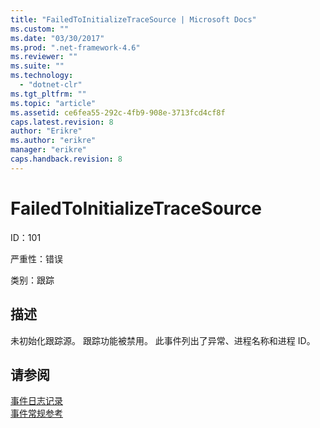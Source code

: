 ```yaml
---
title: "FailedToInitializeTraceSource | Microsoft Docs"
ms.custom: ""
ms.date: "03/30/2017"
ms.prod: ".net-framework-4.6"
ms.reviewer: ""
ms.suite: ""
ms.technology: 
  - "dotnet-clr"
ms.tgt_pltfrm: ""
ms.topic: "article"
ms.assetid: ce6fea55-292c-4fb9-908e-3713fcd4cf8f
caps.latest.revision: 8
author: "Erikre"
ms.author: "erikre"
manager: "erikre"
caps.handback.revision: 8
---
```

# FailedToInitializeTraceSource
ID：101  
  
 严重性：错误  
  
 类别：跟踪  
  
## 描述  
 未初始化跟踪源。  跟踪功能被禁用。  此事件列出了异常、进程名称和进程 ID。  
  
## 请参阅  
 [事件日志记录](../../../../../docs/framework/wcf/diagnostics/event-logging/index.md)   
 [事件常规参考](../../../../../docs/framework/wcf/diagnostics/event-logging/events-general-reference.md)